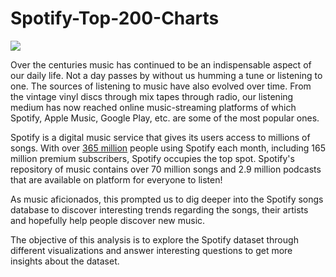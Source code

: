 # Spotify-Top-200-Charts

<img src="https://miro.medium.com/max/1400/1*-ggtLghCsJXwJht2h4aMpg.png" />

<br/>

Over the centuries music has continued to be an indispensable aspect of our daily life. Not a day passes by without us humming a tune or listening to one. The sources of listening to music have also evolved over time. From the vintage vinyl discs through mix tapes through radio, our listening medium has now reached online music-streaming platforms of which Spotify, Apple Music, Google Play, etc. are some of the most popular ones.

Spotify is a digital music service that gives its users access to millions of songs. With over [365 million](https://www.businessofapps.com/data/spotify-statistics/) people using Spotify each month, including 165 million premium subscribers, Spotify occupies the top spot.
Spotify's repository of music contains over 70 million songs and 2.9 million podcasts that are available on platform for everyone to listen!

As music aficionados, this prompted us to dig deeper into the Spotify songs database to discover interesting trends regarding the songs, their artists and hopefully help people discover new music.

The objective of this analysis is to explore the Spotify dataset through different visualizations and answer interesting questions to get more insights about the dataset.
